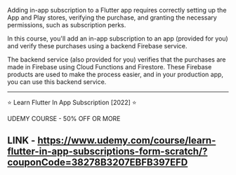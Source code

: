 Adding in-app subscription to a Flutter app requires correctly setting up the App and Play stores, verifying the purchase, and granting the necessary permissions, such as subscription perks.

In this course, you'll add an in-app subscription to an app (provided for you) and verify these purchases using a backend Firebase service.

The backend service (also provided for you) verifies that the purchases are made in Firebase using Cloud Functions and Firestore. These Firebase products are used to make the process easier, and in your production app, you can use this backend service.

--------------------------------------------------------------
⭐️ Learn Flutter In App Subscription [2022] ⭐️ 

UDEMY COURSE - 50% OFF OR MORE

LINK - https://www.udemy.com/course/learn-flutter-in-app-subscriptions-form-scratch/?couponCode=38278B3207EBFB397EFD
--------------------------------------------------------------

